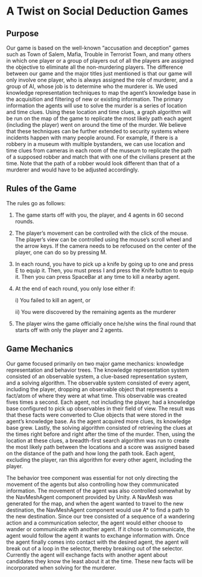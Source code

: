 # A Twist on Social Deduction Games

## Purpose
Our game is based on the well-known “accusation and deception” games such as Town of Salem, Mafia, Trouble in Terrorist Town, and many others in which one player or a group of players out of all the players are assigned the objective to eliminate all the non-murdering players. The difference between our game and the major titles just mentioned is that our game will only involve one player, who is always assigned the role of murderer, and a group of AI, whose job is to determine who the murderer is. We used knowledge representation techniques to map the agent’s knowledge base in the acquisition and filtering of new or existing information. The primary information the agents will use to solve the murder is a series of location and time clues. Using these location and time clues, a graph algorithm will be run on the map of the game to replicate the most likely path each agent (including the player) went on around the time of the murder. We believe that these techniques can be further extended to security systems where incidents happen with many people around. For example, if there is a robbery in a museum with multiple bystanders, we can use location and time clues from cameras in each room of the museum to replicate the path of a supposed robber and match that with one of the civilians present at the time. Note that the path of a robber would look different than that of a murderer and would have to be adjusted accordingly. 

## Rules of the Game
The rules go as follows:

1) The game starts off with you, the player, and 4 agents in 60 second rounds.

2) The player’s movement can be controlled with the click of the mouse. The player’s view can be controlled using the mouse’s scroll wheel and the arrow keys. If the camera needs to be refocused on the center of the player, one can do so by pressing M.

3) In each round, you have to pick up a knife by going up to one and press E to equip it. Then, you must press I and press the Knife button to equip it. Then you can press SpaceBar at any time to kill a nearby agent.
4) At the end of each round, you only lose either if:

    i) You failed to kill an agent, or
  
    ii) You were discovered by the remaining agents as the murderer
  
5) The player wins the game officially once he/she wins the final round that starts off with only the player and 2 agents.

## Game Mechanics
Our game focused primarily on two major game mechanics: knowledge representation and behavior trees. The knowledge representation system consisted of an observable system, a clue-based representation system, and a solving algorithm. The observable system consisted of every agent, including the player, dropping an observable object that represents a fact/atom of where they were at what time. This observable was created fives times a second. Each agent, not including the player, had a knowledge base configured to pick up observables in their field of view. The result was that these facts were converted to Clue objects that were stored in the agent’s knowledge base. As the agent acquired more clues, its knowledge base grew. Lastly, the solving algorithm consisted of retrieving the clues at the times right before and right after the time of the murder. Then, using the location at these clues, a breadth-first search algorithm was run to create the most likely path between the locations and a score was assigned based on the distance of the path and how long the path took. Each agent, excluding the player, ran this algorithm for every other agent, including the player.

The behavior tree component was essential for not only directing the movement of the agents but also controlling how they communicated information. The movement of the agent was also controlled somewhat by the NavMeshAgent component provided by Unity. A NavMesh was generated for the map, and when the agent wanted to travel to the new destination, the NavMeshAgent component would use A* to find a path to the new destination. Since our tree consisted of a sequence of a wandering action and a communication selector, the agent would either choose to wander or communicate with another agent. If it chose to communicate, the agent would follow the agent it wants to exchange information with. Once the agent finally comes into contact with the desired agent, the agent will break out of a loop in the selector, thereby breaking out of the selector. Currently the agent will exchange facts with another agent about candidates they know the least about it at the time. These new facts will be incorporated when solving for the murderer.

